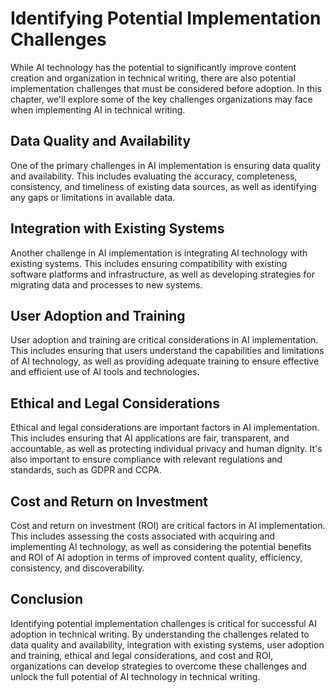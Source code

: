 Identifying Potential Implementation Challenges
================================================================================================================

While AI technology has the potential to significantly improve content creation and organization in technical writing, there are also potential implementation challenges that must be considered before adoption. In this chapter, we'll explore some of the key challenges organizations may face when implementing AI in technical writing.

Data Quality and Availability
-----------------------------

One of the primary challenges in AI implementation is ensuring data quality and availability. This includes evaluating the accuracy, completeness, consistency, and timeliness of existing data sources, as well as identifying any gaps or limitations in available data.

Integration with Existing Systems
---------------------------------

Another challenge in AI implementation is integrating AI technology with existing systems. This includes ensuring compatibility with existing software platforms and infrastructure, as well as developing strategies for migrating data and processes to new systems.

User Adoption and Training
--------------------------

User adoption and training are critical considerations in AI implementation. This includes ensuring that users understand the capabilities and limitations of AI technology, as well as providing adequate training to ensure effective and efficient use of AI tools and technologies.

Ethical and Legal Considerations
--------------------------------

Ethical and legal considerations are important factors in AI implementation. This includes ensuring that AI applications are fair, transparent, and accountable, as well as protecting individual privacy and human dignity. It's also important to ensure compliance with relevant regulations and standards, such as GDPR and CCPA.

Cost and Return on Investment
-----------------------------

Cost and return on investment (ROI) are critical factors in AI implementation. This includes assessing the costs associated with acquiring and implementing AI technology, as well as considering the potential benefits and ROI of AI adoption in terms of improved content quality, efficiency, consistency, and discoverability.

Conclusion
----------

Identifying potential implementation challenges is critical for successful AI adoption in technical writing. By understanding the challenges related to data quality and availability, integration with existing systems, user adoption and training, ethical and legal considerations, and cost and ROI, organizations can develop strategies to overcome these challenges and unlock the full potential of AI technology in technical writing.
